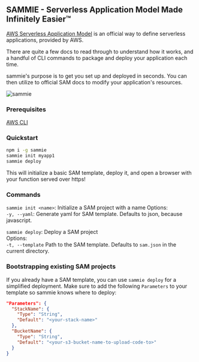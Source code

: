 ## SAMMIE - Serverless Application Model Made Infinitely Easier™

[AWS Serverless Application Model](https://github.com/awslabs/serverless-application-model) is an official way to define serverless applications, provided by AWS.

There are quite a few docs to read through to understand how it works, and a handful of CLI commands to package and deploy your application each time.

sammie's purpose is to get you set up and deployed in seconds. You can then utilize to official SAM docs to modify your application's resources.

![sammie](https://user-images.githubusercontent.com/411908/34999126-f03ae462-faae-11e7-9003-41b2f000cf33.gif)

### Prerequisites

[AWS CLI](https://aws.amazon.com/cli/)

### Quickstart

```bash
npm i -g sammie
sammie init myapp1
sammie deploy
```

This will initialize a basic SAM template, deploy it, and open a browser with your function served over https!

### Commands

`sammie init <name>`: Initialize a SAM project with a name
Options:  
`-y, --yaml`: Generate yaml for SAM template. Defaults to json, because javascript.

`sammie deploy`: Deploy a SAM project  
Options:  
`-t, --template` Path to the SAM template. Defaults to `sam.json` in the current directory.

### Bootstrapping existing SAM projects

If you already have a SAM template, you can use `sammie deploy` for a simplified deployment.
Make sure to add the following `Parameters` to your template so sammie knows where to deploy:

```json
"Parameters": {
  "StackName": {
    "Type": "String",
    "Default": "<your-stack-name>"
  },
  "BucketName": {
    "Type": "String",
    "Default": "<your-s3-bucket-name-to-upload-code-to>"
  }
}
```
